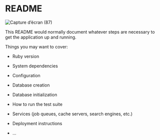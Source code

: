 # README
![Capture d’écran (87)](https://user-images.githubusercontent.com/101924220/218131533-17dead17-f92d-4ef4-b90a-67a1064e15e0.png)

This README would normally document whatever steps are necessary to get the
application up and running.

Things you may want to cover:

* Ruby version

* System dependencies

* Configuration

* Database creation

* Database initialization

* How to run the test suite

* Services (job queues, cache servers, search engines, etc.)

* Deployment instructions

* ...
